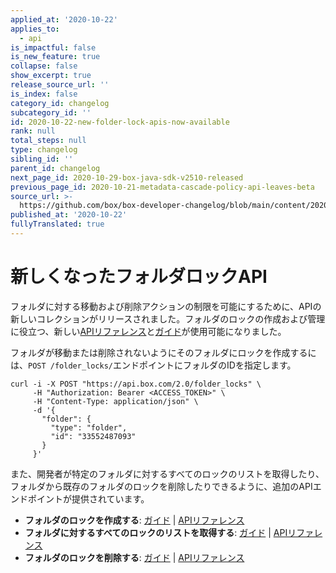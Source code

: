 ```yaml
---
applied_at: '2020-10-22'
applies_to:
  - api
is_impactful: false
is_new_feature: true
collapse: false
show_excerpt: true
release_source_url: ''
is_index: false
category_id: changelog
subcategory_id: ''
id: 2020-10-22-new-folder-lock-apis-now-available
rank: null
total_steps: null
type: changelog
sibling_id: ''
parent_id: changelog
next_page_id: 2020-10-29-box-java-sdk-v2510-released
previous_page_id: 2020-10-21-metadata-cascade-policy-api-leaves-beta
source_url: >-
  https://github.com/box/box-developer-changelog/blob/main/content/2020/10-22-new-folder-lock-apis-now-available.md
published_at: '2020-10-22'
fullyTranslated: true
---
```

# 新しくなったフォルダロックAPI

フォルダに対する移動および削除アクションの制限を可能にするために、APIの新しいコレクションがリリースされました。フォルダのロックの作成および管理に役立つ、新しい[APIリファレンス][e_post]と[ガイド][g_post]が使用可能になりました。

フォルダが移動または削除されないようにそのフォルダにロックを作成するには、`POST /folder_locks/`エンドポイントにフォルダのIDを指定します。

```curl
curl -i -X POST "https://api.box.com/2.0/folder_locks" \
     -H "Authorization: Bearer <ACCESS_TOKEN>" \
     -H "Content-Type: application/json" \
     -d '{
       "folder": {
         "type": "folder",
         "id": "33552487093"
       }
     }'
```

また、開発者が特定のフォルダに対するすべてのロックのリストを取得したり、フォルダから既存のフォルダのロックを削除したりできるように、追加のAPIエンドポイントが提供されています。

* **フォルダのロックを作成する**: [ガイド][g_post] \| [APIリファレンス][e_post]
* **フォルダに対するすべてのロックのリストを取得する**: [ガイド][g_get] \| [APIリファレンス][e_get]
* **フォルダのロックを削除する**: [ガイド][g_del] \| [APIリファレンス][e_del]

[e_get]: e://get-folder-locks

[e_post]: e://post-folder-locks

[e_del]: e://delete-folder-locks-id

[g_get]: g://folders/single/get-locks

[g_post]: g://folders/single/create-lock

[g_del]: g://folders/single/delete-lock
